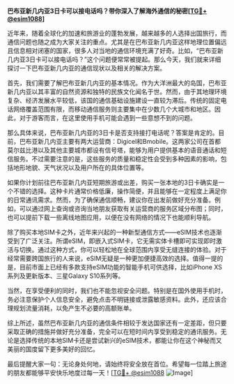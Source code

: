 **巴布亚新几内亚3日卡可以接电话吗？带你深入了解海外通信的秘密[[TG💪+ @esim1088](https://t.me/s/esim1088)]**

近年来，随着全球化的加速和旅游业的蓬勃发展，越来越多的人选择出国旅行，而通信问题也随之成为大家关注的重点。尤其是在巴布亚新几内亚这样地理位置偏远且信息相对闭塞的国家，很多人对当地的通信环境充满了好奇。比如，“巴布亚新几内亚3日卡可以接电话吗？”这个问题便常常被提起。那么今天，我们就来详细探讨一下巴布亚新几内亚的通信现状以及相关的解决方案。

首先，我们需要了解巴布亚新几内亚的基本情况。作为大洋洲最大的岛国，巴布亚新几内亚以其丰富的自然资源和独特的民族文化闻名于世。然而，由于其地理环境复杂、经济发展水平较低，该国的通信基础设施建设一直较为滞后。传统的固定电话网络覆盖范围有限，而移动通信服务则主要集中在少数几个大城市和地区。因此，对于游客而言，在这里使用手机可能会遇到一些意想不到的问题。

那么具体来说，巴布亚新几内亚的3日卡是否支持接打电话呢？答案是肯定的。目前，巴布亚新几内亚主要有两大运营商：Digicel和Bmobile。这两家公司在首都莫尔兹比港以及其他主要城市都设有信号塔，能够为用户提供基本的语音通话和短信服务。不过需要注意的是，这些服务的质量和稳定性会受到多种因素的影响，包括地形地貌、天气状况以及用户所在的具体位置等。

如果你计划前往巴布亚新几内亚短期旅游或出差，购买一张本地的3日卡确实是一个不错的选择。这种卡片通常价格低廉，操作简便，并且能够在一定程度上满足你的日常通讯需求。然而，为了确保通信顺畅，建议你在出发前做好充分准备。例如，可以通过网上查询或咨询当地朋友获取有关运营商的服务区域分布图；同时，也可以提前下载一些离线地图应用，以便在没有网络的情况下也能顺利导航。

除了购买本地SIM卡之外，近年来兴起的一种新型通信方式——eSIM技术也逐渐受到了广泛关注。所谓eSIM，即嵌入式SIM卡，它无需实体卡槽即可实现即时激活与切换。通过这种方式，你可以轻松地在全球范围内享受无缝连接的体验。对于经常需要跨国旅行的人来说，eSIM无疑是一种更加便捷高效的选择。值得一提的是，目前市面上已经有多款支持eSIM功能的智能手机可供选择，比如iPhone XS系列及更新版本、三星Galaxy S10系列等。

当然，在享受便利的同时，我们也不能忽视安全问题。特别是在国外使用手机时，务必注意保护个人信息安全，避免点击不明链接或泄露敏感资料。此外，还应该合理规划流量消耗，以免产生不必要的高额账单。

综上所述，虽然巴布亚新几内亚的通信条件相较于发达国家还有一定差距，但只要采取正确的措施并做好充分准备，完全可以在短时间内享受到稳定的通讯服务。无论是选择传统的本地SIM卡还是尝试新兴的eSIM技术，都能让你在这个神秘而又美丽的国度留下更多美好的回忆。

最后提醒大家一句：无论身处何地，请始终将安全放在首位。希望每一位踏上旅途的朋友都能够平安快乐地度过每一天！[[TG💪+ @esim1088](https://t.me/s/esim1088) ![Image](https://i.postimg.cc/4NQfJmqS/Snipaste-2025-05-13-00-14-12.png)]
